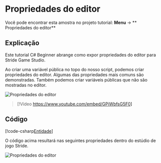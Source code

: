 # Propriedades do editor
Você pode encontrar esta amostra no projeto tutorial: **Menu** → ** Propriedades do editor**

## Explicação
Este tutorial C# Beginner abrange como expor propriedades do editor para Stride Game Studio.

Ao criar uma variável pública no topo do nosso script, podemos criar propriedades do editor. Algumas das propriedades mais comuns são demonstradas. Também podemos criar variáveis públicas que não são mostradas no editor.

![ Propriedades do editor](media/editor-properties2.webp)

> [!Vídeo https://www.youtube.com/embed/GPiWbfsG5F0]

## Código
[!code-csharp[Entidade](../../../../stride/samples/Tutorials/CSharpBeginner/CSharpBeginner/CSharpBeginner.Game/Code/PropertiesDemo.cs)]

O código acima resultará nas seguintes propriedades dentro do estúdio de jogo Stride.

![ Propriedades do editor](media/editor-properties.webp)